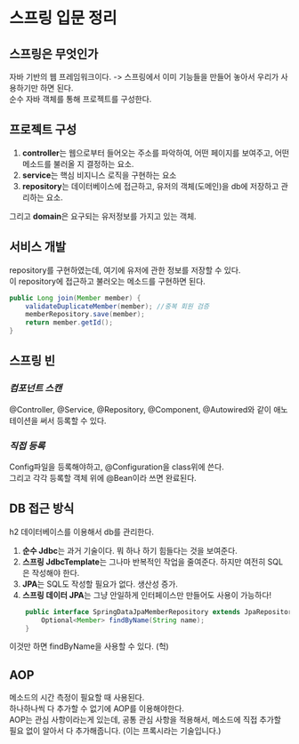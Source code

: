 # 스프링 입문 정리
## 스프링은 무엇인가 
자바 기반의 웹 프레임워크이다. -> 스프링에서 이미 기능들을 만들어 놓아서 우리가 사용하기만 하면 된다.   
순수 자바 객체를 통해 프로젝트를 구성한다.   

## 프로젝트 구성
1. **controller**는 웹으로부터 들어오는 주소를 파악하여, 어떤 페이지를 보여주고, 어떤 메소드를 불러올 지 결정하는 요소.
2. **service**는 핵심 비지니스 로직을 구현하는 요소
3. **repository**는 데이터베이스에 접근하고, 유저의 객체(도메인)을 db에 저장하고 관리하는 요소.

그리고 **domain**은 요구되는 유저정보를 가지고 있는 객체.   
## 서비스 개발
repository를 구현하였는데, 여기에 유저에 관한 정보를 저장할 수 있다.   
이 repository에 접근하고 불러오는 메소드를 구현하면 된다.   
```java
public Long join(Member member) {
	validateDuplicateMember(member); //중복 회원 검증
	memberRepository.save(member);
	return member.getId(); 
} 
```
## 스프링 빈
### *컴포넌트 스캔*   
@Controller, @Service, @Repository, @Component, @Autowired와 같이 애노테이션을 써서 등록할 수 있다.   
### *직접 등록*   
Config파일을 등록해야하고, @Configuration을 class위에 쓴다.   
그리고 각각 등록할 객체 위에 @Bean이라 쓰면 완료된다.   
## DB 접근 방식
h2 데이터베이스를 이용해서 db를 관리한다.
1. **순수 Jdbc**는 과거 기술이다. 뭐 하나 하기 힘들다는 것을 보여준다.
2. **스프링 JdbcTemplate**는 그나마 반복적인 작업을 줄여준다. 하지만 여전히 SQL은 작성해야 한다.
3. **JPA**는 SQL도 작성할 필요가 없다. 생산성 증가.
4. **스프링 데이터 JPA**는 그냥 안일하게 인터페이스만 만들어도 사용이 가능하다!

```java
    public interface SpringDataJpaMemberRepository extends JpaRepository<Member, Long>, MemberRepository {
        Optional<Member> findByName(String name);
    }
```
이것만 하면 findByName을 사용할 수 있다. (헉)   

## AOP
메소드의 시간 측정이 필요할 때 사용된다.   
하나하나씩 다 추가할 수 없기에 AOP를 이용해야한다.   
AOP는 관심 사항이라는게 있는데, 공통 관심 사항을 적용해서, 메소드에 직접 추가할 필요 없이 알아서 다 추가해줍니다. (이는 프록시라는 기술입니다.)   

